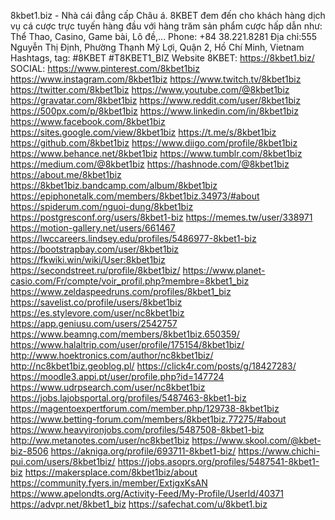 8kbet1.biz - Nhà cái đẳng cấp Châu á. 8KBET đem đến cho khách hàng dịch vụ cá cược trực tuyến hàng đầu với hàng trăm sản phẩm cược hấp dẫn như: Thể Thao, Casino, Game bài, Lô đề,...
Phone:	+84 38.221.8281
Địa chỉ:555 Nguyễn Thị Định, Phường Thạnh Mỹ Lợi, Quận 2, Hồ Chí Minh, Vietnam
Hashtags, tag:	#8KBET #T8KBET1_BIZ
Website 8KBET: https://8kbet1.biz/
SOCIAL:
https://www.pinterest.com/8kbet1biz
https://www.instagram.com/8kbet1biz
https://www.twitch.tv/8kbet1biz
https://twitter.com/8kbet1biz
https://www.youtube.com/@8kbet1biz
https://gravatar.com/8kbet1biz
https://www.reddit.com/user/8kbet1biz
https://500px.com/p/8kbet1biz
https://www.linkedin.com/in/8kbet1biz
https://www.facebook.com/8kbet1biz
https://sites.google.com/view/8kbet1biz
https://t.me/s/8kbet1biz
https://github.com/8kbet1biz
https://www.diigo.com/profile/8kbet1biz
https://www.behance.net/8kbet1biz
https://www.tumblr.com/8kbet1biz
https://medium.com/@8kbet1biz
https://hashnode.com/@8kbet1biz
https://about.me/8kbet1biz
https://8kbet1biz.bandcamp.com/album/8kbet1biz
https://epiphonetalk.com/members/8kbet1biz.34973/#about
https://spiderum.com/nguoi-dung/8kbet1biz
https://postgresconf.org/users/8kbet1-biz
https://memes.tw/user/338971
https://motion-gallery.net/users/661467
https://lwccareers.lindsey.edu/profiles/5486977-8kbet1-biz
https://bootstrapbay.com/user/8kbet1biz
https://fkwiki.win/wiki/User:8kbet1biz
https://secondstreet.ru/profile/8kbet1biz/
https://www.planet-casio.com/Fr/compte/voir_profil.php?membre=8kbet1_biz
https://www.zeldaspeedruns.com/profiles/8kbet1_biz
https://savelist.co/profile/users/8kbet1biz
https://es.stylevore.com/user/nc8kbet1biz
https://app.geniusu.com/users/2542757
https://www.beamng.com/members/8kbet1biz.650359/
https://www.halaltrip.com/user/profile/175154/8kbet1biz/
http://www.hoektronics.com/author/nc8kbet1biz/
http://nc8kbet1biz.geoblog.pl/
https://click4r.com/posts/g/18427283/
https://moodle3.appi.pt/user/profile.php?id=147724
https://www.udrpsearch.com/user/nc8kbet1biz
https://jobs.lajobsportal.org/profiles/5487463-8kbet1-biz
https://magentoexpertforum.com/member.php/129738-8kbet1biz
https://www.betting-forum.com/members/8kbet1biz.77275/#about
https://www.heavyironjobs.com/profiles/5487508-8kbet1-biz
http://ww.metanotes.com/user/nc8kbet1biz
https://www.skool.com/@kbet-biz-8506
https://akniga.org/profile/693711-8kbet1-biz/
https://www.chichi-pui.com/users/8kbet1biz/
https://jobs.asoprs.org/profiles/5487541-8kbet1-biz
https://makersplace.com/8kbet1biz/about
https://community.fyers.in/member/ExtjgxKsAN
https://www.apelondts.org/Activity-Feed/My-Profile/UserId/40371
https://advpr.net/8kbet1_biz
https://safechat.com/u/8kbet1.biz

